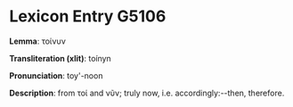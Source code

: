 # Lexicon Entry G5106

**Lemma**: τοίνυν

**Transliteration (xlit)**: toínyn

**Pronunciation**: toy'-noon

**Description**:
from τοί and νῦν; truly now, i.e. accordingly:--then, therefore.
